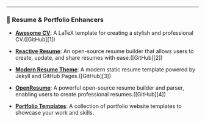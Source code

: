 

---

### 📄 Resume & Portfolio Enhancers

* **[Awesome CV](https://github.com/posquit0/Awesome-CV)**: A LaTeX template for creating a stylish and professional CV.([GitHub][1])

* **[Reactive Resume](https://github.com/AmruthPillai/Reactive-Resume)**: An open-source resume builder that allows users to create, update, and share resumes with ease.([GitHub][2])

* **[Modern Resume Theme](https://github.com/sproogen/modern-resume-theme)**: A modern static resume template powered by Jekyll and GitHub Pages.([GitHub][3])

* **[OpenResume](https://github.com/xitanggg/open-resume)**: A powerful open-source resume builder and parser, enabling users to create professional resumes.([GitHub][4])

* **[Portfolio Templates](https://github.com/topics/portfolio-template)**: A collection of portfolio website templates to showcase your work and skills.

